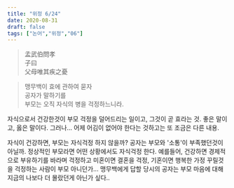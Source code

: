 ```yaml
---
title: "위정 6/24"
date: 2020-08-31
draft: false
tags: ["논어","위정","06"]
---
```


> 孟武伯問孝 </br>
> 子曰 </br>
> 父母唯其疾之憂

> 맹무백이 효에 관하여 묻자 </br>
> 공자가 말하기를 </br>
> 부모는 오직 자식의 병을 걱정하느니라.

자식으로서 건강한것이 부모 걱정을 덜어드리는 일이고, 그것이 곧 효라는 것.
좋은 말이고, 옳은 말이다. 그러나... 어제 어김이 없어야 한다는 것하고는 또 조금은 다른 내용.

자식이 건강하면, 부모는 자식걱정 하지 않을까? 공자는 부모와 '소통'이 부족했던것이 아닐까.
정상적인 부모라면 어떤 상황에서도 자식걱정 한다. 예를들어, 건강하면 경제적으로 부유하기를 바라며 걱정하고
미혼이면 결혼을 걱정, 기혼이면 행복한 가정 꾸릴것을 걱정하는 사람이 부모 아니던가...
맹무백에게 답할 당시의 공자는 부모 마음에 대해 지금의 나보다 더 몰랐던게 아닌가 싶다..
